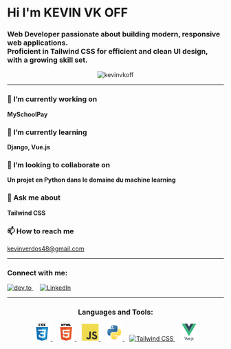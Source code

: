 <h1 align="fontbold">Hi I'm KEVIN VK OFF</h1>

<h3 align="text-2xl">
  Web Developer passionate about building modern, responsive web applications.<br>
  Proficient in Tailwind CSS for efficient and clean UI design, with a growing skill set.
</h3>

<p align="center">
  <img src="https://komarev.com/ghpvc/?username=kevinvkoff&label=Profile%20views&color=0e75b6&style=flat" alt="kevinvkoff" />
</p>

---

### 🔭 I’m currently working on  
**MySchoolPay**

### 🌱 I’m currently learning  
**Django, Vue.js**

### 👯 I’m looking to collaborate on  
**Un projet en Python dans le domaine du machine learning**

### 💬 Ask me about  
**Tailwind CSS**

### 📫 How to reach me  
[kevinverdos48@gmail.com](mailto:kevinverdos48@gmail.com)

---

<h3 align="left">Connect with me:</h3>
<p align="left">
  <a href="https://dev.to/kevinvkoff" target="_blank" rel="noopener noreferrer">
    <img src="https://raw.githubusercontent.com/rahuldkjain/github-profile-readme-generator/master/src/images/icons/Social/devto.svg" alt="dev.to" height="30" width="40" />
  </a>
  &nbsp;&nbsp;&nbsp;
  <a href="https://linkedin.com/in/kevinvkoff" target="_blank" rel="noopener noreferrer">
    <img src="https://raw.githubusercontent.com/rahuldkjain/github-profile-readme-generator/master/src/images/icons/Social/linked-in-alt.svg" alt="LinkedIn" height="30" width="40" />
  </a>
</p>

---

<h3 align="center">Languages and Tools:</h3>
<p align="center">
  <a href="https://www.w3schools.com/css/" target="_blank" rel="noreferrer">
    <img src="https://raw.githubusercontent.com/devicons/devicon/master/icons/css3/css3-original-wordmark.svg" alt="CSS3" width="40" height="40" />
  </a>
  &nbsp;&nbsp;
  <a href="https://www.w3.org/html/" target="_blank" rel="noreferrer">
    <img src="https://raw.githubusercontent.com/devicons/devicon/master/icons/html5/html5-original-wordmark.svg" alt="HTML5" width="40" height="40" />
  </a>
  &nbsp;&nbsp;
  <a href="https://developer.mozilla.org/en-US/docs/Web/JavaScript" target="_blank" rel="noreferrer">
    <img src="https://raw.githubusercontent.com/devicons/devicon/master/icons/javascript/javascript-original.svg" alt="JavaScript" width="40" height="40" />
  </a>
  &nbsp;&nbsp;
  <a href="https://www.python.org" target="_blank" rel="noreferrer">
    <img src="https://raw.githubusercontent.com/devicons/devicon/master/icons/python/python-original.svg" alt="Python" width="40" height="40" />
  </a>
  &nbsp;&nbsp;
  <a href="https://tailwindcss.com/" target="_blank" rel="noreferrer">
    <img src="https://www.vectorlogo.zone/logos/tailwindcss/tailwindcss-icon.svg" alt="Tailwind CSS" width="40" height="40" />
  </a>
  &nbsp;&nbsp;
  <a href="https://vuejs.org/" target="_blank" rel="noreferrer">
    <img src="https://raw.githubusercontent.com/devicons/devicon/master/icons/vuejs/vuejs-original-wordmark.svg" alt="Vue.js" width="40" height="40" />
  </a>
</p>
